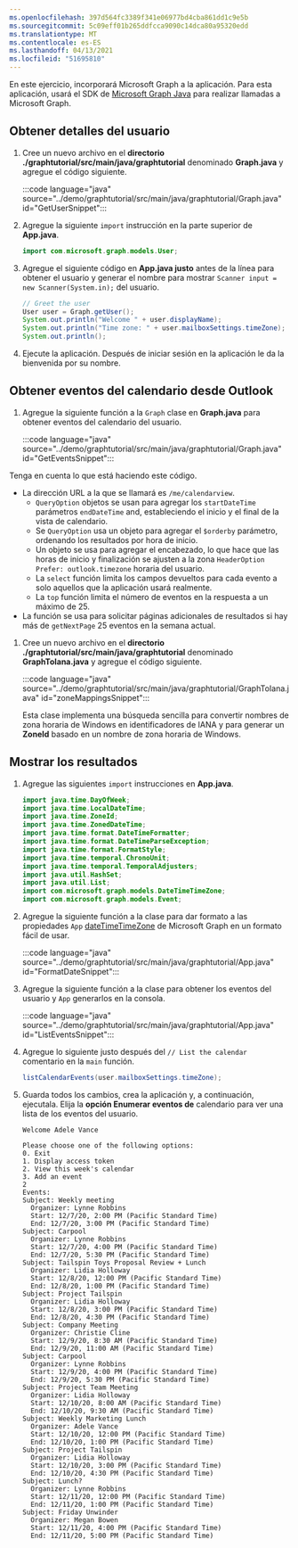 ```yaml
---
ms.openlocfilehash: 397d564fc3389f341e06977bd4cba861dd1c9e5b
ms.sourcegitcommit: 5c09eff01b265ddfcca9090c14dca80a95320edd
ms.translationtype: MT
ms.contentlocale: es-ES
ms.lasthandoff: 04/13/2021
ms.locfileid: "51695810"
---
```

<!-- markdownlint-disable MD002 MD041 -->

En este ejercicio, incorporará Microsoft Graph a la aplicación. Para esta aplicación, usará el SDK de [Microsoft Graph Java](https://github.com/microsoftgraph/msgraph-sdk-java) para realizar llamadas a Microsoft Graph.

## <a name="get-user-details"></a>Obtener detalles del usuario

1. Cree un nuevo archivo en el **directorio ./graphtutorial/src/main/java/graphtutorial** denominado **Graph.java** y agregue el código siguiente.

    :::code language="java" source="../demo/graphtutorial/src/main/java/graphtutorial/Graph.java" id="GetUserSnippet":::

1. Agregue la siguiente `import` instrucción en la parte superior de **App.java**.

    ```java
    import com.microsoft.graph.models.User;
    ```

1. Agregue el siguiente código en **App.java justo** antes de la línea para obtener el usuario y generar el nombre para mostrar `Scanner input = new Scanner(System.in);` del usuario.

    ```java
    // Greet the user
    User user = Graph.getUser();
    System.out.println("Welcome " + user.displayName);
    System.out.println("Time zone: " + user.mailboxSettings.timeZone);
    System.out.println();
    ```

1. Ejecute la aplicación. Después de iniciar sesión en la aplicación le da la bienvenida por su nombre.

## <a name="get-calendar-events-from-outlook"></a>Obtener eventos del calendario desde Outlook

1. Agregue la siguiente función a la `Graph` clase en **Graph.java** para obtener eventos del calendario del usuario.

    :::code language="java" source="../demo/graphtutorial/src/main/java/graphtutorial/Graph.java" id="GetEventsSnippet":::

Tenga en cuenta lo que está haciendo este código.

- La dirección URL a la que se llamará es `/me/calendarview`.
  - `QueryOption` objetos se usan para agregar los `startDateTime` parámetros `endDateTime` and, estableciendo el inicio y el final de la vista de calendario.
  - Se `QueryOption` usa un objeto para agregar el `$orderby` parámetro, ordenando los resultados por hora de inicio.
  - Un objeto se usa para agregar el encabezado, lo que hace que las horas de inicio y finalización se ajusten a la zona `HeaderOption` `Prefer: outlook.timezone` horaria del usuario.
  - La `select` función limita los campos devueltos para cada evento a solo aquellos que la aplicación usará realmente.
  - La `top` función limita el número de eventos en la respuesta a un máximo de 25.
- La función se usa para solicitar páginas adicionales de resultados si hay más de `getNextPage` 25 eventos en la semana actual.

1. Cree un nuevo archivo en el **directorio ./graphtutorial/src/main/java/graphtutorial** denominado **GraphToIana.java** y agregue el código siguiente.

    :::code language="java" source="../demo/graphtutorial/src/main/java/graphtutorial/GraphToIana.java" id="zoneMappingsSnippet":::

    Esta clase implementa una búsqueda sencilla para convertir nombres de zona horaria de Windows en identificadores de IANA y para generar un **ZoneId** basado en un nombre de zona horaria de Windows.

## <a name="display-the-results"></a>Mostrar los resultados

1. Agregue las siguientes `import` instrucciones en **App.java**.

    ```java
    import java.time.DayOfWeek;
    import java.time.LocalDateTime;
    import java.time.ZoneId;
    import java.time.ZonedDateTime;
    import java.time.format.DateTimeFormatter;
    import java.time.format.DateTimeParseException;
    import java.time.format.FormatStyle;
    import java.time.temporal.ChronoUnit;
    import java.time.temporal.TemporalAdjusters;
    import java.util.HashSet;
    import java.util.List;
    import com.microsoft.graph.models.DateTimeTimeZone;
    import com.microsoft.graph.models.Event;
    ```

1. Agregue la siguiente función a la clase para dar formato a las propiedades `App` [dateTimeTimeZone](/graph/api/resources/datetimetimezone?view=graph-rest-1.0) de Microsoft Graph en un formato fácil de usar.

    :::code language="java" source="../demo/graphtutorial/src/main/java/graphtutorial/App.java" id="FormatDateSnippet":::

1. Agregue la siguiente función a la clase para obtener los eventos del usuario y `App` generarlos en la consola.

    :::code language="java" source="../demo/graphtutorial/src/main/java/graphtutorial/App.java" id="ListEventsSnippet":::

1. Agregue lo siguiente justo después del `// List the calendar` comentario en la `main` función.

    ```java
    listCalendarEvents(user.mailboxSettings.timeZone);
    ```

1. Guarda todos los cambios, crea la aplicación y, a continuación, ejecutala. Elija la **opción Enumerar eventos de** calendario para ver una lista de los eventos del usuario.

    ```Shell
    Welcome Adele Vance

    Please choose one of the following options:
    0. Exit
    1. Display access token
    2. View this week's calendar
    3. Add an event
    2
    Events:
    Subject: Weekly meeting
      Organizer: Lynne Robbins
      Start: 12/7/20, 2:00 PM (Pacific Standard Time)
      End: 12/7/20, 3:00 PM (Pacific Standard Time)
    Subject: Carpool
      Organizer: Lynne Robbins
      Start: 12/7/20, 4:00 PM (Pacific Standard Time)
      End: 12/7/20, 5:30 PM (Pacific Standard Time)
    Subject: Tailspin Toys Proposal Review + Lunch
      Organizer: Lidia Holloway
      Start: 12/8/20, 12:00 PM (Pacific Standard Time)
      End: 12/8/20, 1:00 PM (Pacific Standard Time)
    Subject: Project Tailspin
      Organizer: Lidia Holloway
      Start: 12/8/20, 3:00 PM (Pacific Standard Time)
      End: 12/8/20, 4:30 PM (Pacific Standard Time)
    Subject: Company Meeting
      Organizer: Christie Cline
      Start: 12/9/20, 8:30 AM (Pacific Standard Time)
      End: 12/9/20, 11:00 AM (Pacific Standard Time)
    Subject: Carpool
      Organizer: Lynne Robbins
      Start: 12/9/20, 4:00 PM (Pacific Standard Time)
      End: 12/9/20, 5:30 PM (Pacific Standard Time)
    Subject: Project Team Meeting
      Organizer: Lidia Holloway
      Start: 12/10/20, 8:00 AM (Pacific Standard Time)
      End: 12/10/20, 9:30 AM (Pacific Standard Time)
    Subject: Weekly Marketing Lunch
      Organizer: Adele Vance
      Start: 12/10/20, 12:00 PM (Pacific Standard Time)
      End: 12/10/20, 1:00 PM (Pacific Standard Time)
    Subject: Project Tailspin
      Organizer: Lidia Holloway
      Start: 12/10/20, 3:00 PM (Pacific Standard Time)
      End: 12/10/20, 4:30 PM (Pacific Standard Time)
    Subject: Lunch?
      Organizer: Lynne Robbins
      Start: 12/11/20, 12:00 PM (Pacific Standard Time)
      End: 12/11/20, 1:00 PM (Pacific Standard Time)
    Subject: Friday Unwinder
      Organizer: Megan Bowen
      Start: 12/11/20, 4:00 PM (Pacific Standard Time)
      End: 12/11/20, 5:00 PM (Pacific Standard Time)
    ```

